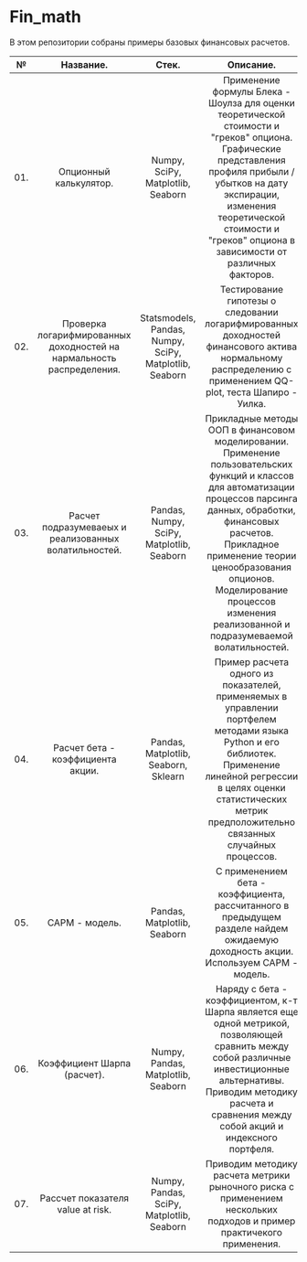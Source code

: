 # Fin_math
В этом репозитории собраны примеры базовых финансовых расчетов.

|**№**|**Название.**|**Стек.**|**Описание.**|**Ключевые слова.**|
|:-:|:-----------------------:|:---:|:-----------------------------------:|:------------:|
|01.|Опционный калькулятор.|Numpy, SciPy, Matplotlib, Seaborn|Применение формулы Блека - Шоулза для оценки теоретической стоимости и "греков" опциона. Графические представления профиля прибыли / убытков на дату экспирации, изменения теоретической стоимости и "греков" опциона в зависимости от различных факторов.|Блек - Шоулз|
|02.|Проверка логарифмированных доходностей на нармальность распределения.|Statsmodels, Pandas, Numpy, SciPy, Matplotlib, Seaborn|Тестирование гипотезы о следовании логарифмированных доходностей финансового актива нормальному распределению с применением QQ-plot, теста Шапиро - Уилка.|Тестирование гипотез, Шапиро - Уилк, QQ - plot|
|03.|Расчет подразумеваеых и реализованных волатильностей.|Pandas, Numpy, SciPy, Matplotlib, Seaborn|Прикладные методы ООП в финансовом моделировании. Применение пользовательских функций и классов для автоматизации процессов парсинга данных, обработки, финансовых расчетов. Прикладное применение теории ценообразования опционов. Моделирование процессов изменения реализованной и подразумеваемой волатильностей.|ООП, Блек - Шоулз, реализованная волатильность, подразумеваемая волатильность, арбитраж волатильностей.|
|04.|Расчет бета - коэффициента акции.|Pandas, Matplotlib, Seaborn, Sklearn|Пример расчета одного из показателей, применяемых в управлении портфелем методами языка Python и его библиотек. Применение линейной регрессии в целях оценки статистических метрик предположительно связанных случайных процессов.|Финансовый менеджмент, управление портфелем, бета - коэффициент, линейная регрессия.|
|05.|CAPM - модель.|Pandas, Matplotlib, Seaborn|С применением бета - коэффициента, рассчитанного в предыдущем разделе найдем ожидаемую доходность акции. Используем CAPM - модель.|Финансовый менеджмент, CAPM - модель, оценка доходности.|
|06.|Коэффициент Шарпа (расчет).|Numpy, Pandas, Matplotlib, Seaborn|Наряду с бета - коэффициентом, к-т Шарпа является еще одной метрикой, позволяющей сравнить между собой различные инвестиционные альтернативы. Приводим методику расчета и сравнения между собой акций и индексного портфеля.|Финансовый менеджмент, к-т Шарпа.|
|07.|Рассчет показателя value at risk.|Numpy, Pandas, SciPy, Matplotlib, Seaborn|Приводим методику расчета метрики рыночного риска с применением нескольких подходов и пример практичекого применения.|Риск - менеджмент, Value at risk.|
